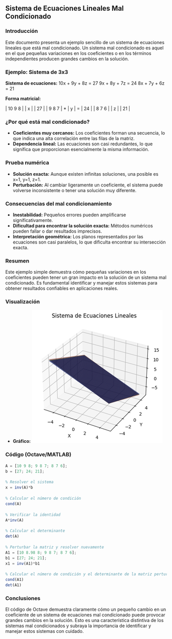 ## Sistema de Ecuaciones Lineales Mal Condicionado

### Introducción

Este documento presenta un ejemplo sencillo de un sistema de ecuaciones lineales que está mal condicionado. Un sistema mal condicionado es aquel en el que pequeñas variaciones en los coeficientes o en los términos independientes producen grandes cambios en la solución.

### Ejemplo: Sistema de 3x3

**Sistema de ecuaciones:**
10x + 9y + 8z = 27
9x + 8y + 7z = 24
8x + 7y + 6z = 21

**Forma matricial:**

| 10  9  8 |   | x |   | 27 |
|  9  8  7 | * | y | = | 24 |
|  8  7  6 |   | z |   | 21 |

### ¿Por qué está mal condicionado?

* **Coeficientes muy cercanos:** Los coeficientes forman una secuencia, lo que indica una alta correlación entre las filas de la matriz.
* **Dependencia lineal:** Las ecuaciones son casi redundantes, lo que significa que proporcionan esencialmente la misma información.

### Prueba numérica

* **Solución exacta:** Aunque existen infinitas soluciones, una posible es x=1, y=1, z=1.
* **Perturbación:** Al cambiar ligeramente un coeficiente, el sistema puede volverse inconsistente o tener una solución muy diferente.

### Consecuencias del mal condicionamiento
* **Inestabilidad:** Pequeños errores pueden amplificarse significativamente.
* **Dificultad para encontrar la solución exacta:** Métodos numéricos pueden fallar o dar resultados imprecisos.
* **Interpretación geométrica:** Los planos representados por las ecuaciones son casi paralelos, lo que dificulta encontrar su intersección exacta.

### Resumen

Este ejemplo simple demuestra cómo pequeñas variaciones en los coeficientes pueden tener un gran impacto en la solución de un sistema mal condicionado. Es fundamental identificar y manejar estos sistemas para obtener resultados confiables en aplicaciones reales.

### Visualización
* **Gráfico:** 
![Diagrama de flujo](Grafico.png)

### Código (Octave/MATLAB)
```octave
A = [10 9 8; 9 8 7; 8 7 6];
b = [27; 24; 21];

% Resolver el sistema
x = inv(A)*b

% Calcular el número de condición
cond(A)

% Verificar la identidad
A*inv(A)

% Calcular el determinante
det(A)

% Perturbar la matriz y resolver nuevamente
A1 = [10 8.98 8; 9 8 7; 8 7 6];
b1 = [27; 24; 21];
x1 = inv(A1)*b1

% Calcular el número de condición y el determinante de la matriz perturbada
cond(A1)
det(A1)
```

### Conclusiones
El código de Octave demuestra claramente cómo un pequeño cambio en un coeficiente de un sistema de ecuaciones mal condicionado puede provocar grandes cambios en la solución. Esto es una característica distintiva de los sistemas mal condicionados y subraya la importancia de identificar y manejar estos sistemas con cuidado.